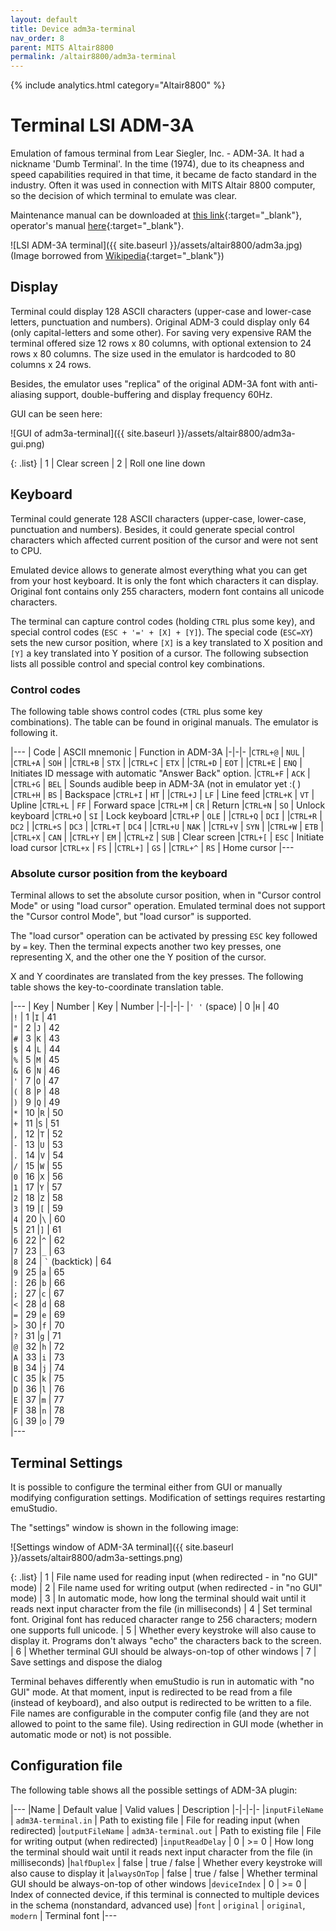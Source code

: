 ```yaml
---
layout: default
title: Device adm3a-terminal
nav_order: 8
parent: MITS Altair8800
permalink: /altair8800/adm3a-terminal
---
```


{% include analytics.html category="Altair8800" %}

# Terminal LSI ADM-3A

Emulation of famous terminal from Lear Siegler, Inc. - ADM-3A. It had a nickname 'Dumb Terminal'. In the time (1974),
due to its cheapness and speed capabilities required in that time, it became de facto standard in the industry.
Often it was used in connection with MITS Altair 8800 computer, so the decision of which terminal to emulate was clear.

Maintenance manual can be downloaded at [this link][manual1]{:target="_blank"}, operator's manual
[here][manual2]{:target="_blank"}.

![LSI ADM-3A terminal]({{ site.baseurl }}/assets/altair8800/adm3a.jpg)
(Image borrowed from [Wikipedia][gui]{:target="_blank"})

## Display

Terminal could display 128 ASCII characters (upper-case and lower-case letters, punctuation and numbers).
Original ADM-3 could display only 64 (only capital-letters and some other). For saving very expensive RAM the
terminal offered size 12 rows x 80 columns, with optional extension to 24 rows x 80 columns. The size used in the
emulator is hardcoded to 80 columns x 24 rows.

Besides, the emulator uses "replica" of the original ADM-3A font with anti-aliasing support, double-buffering and
display frequency 60Hz.

GUI can be seen here:

![GUI of adm3a-terminal]({{ site.baseurl }}/assets/altair8800/adm3a-gui.png)

{: .list}
| <span class="circle">1</span> | Clear screen
| <span class="circle">2</span> | Roll one line down


## Keyboard

Terminal could generate 128 ASCII characters (upper-case, lower-case, punctuation and numbers). Besides, it could
generate special control characters which affected current position of the cursor and were not sent to CPU.

Emulated device allows to generate almost everything what you can get from your host keyboard. It is only the font
which characters it can display. Original font contains only 255 characters, modern font contains all unicode
characters.

The terminal can capture control codes (holding `CTRL` plus some key), and special control
codes (`ESC + '=' + [X] + [Y]`).
The special code (`ESC=XY`) sets the new cursor position, where `[X]` is a key translated to X position and `[Y]` a key
translated into Y position of a cursor. The following subsection lists all possible control and special control key
combinations.

### Control codes

The following table shows control codes (`CTRL` plus some key combinations). The table can be found in original manuals.
The emulator is following it.

|---
| Code | ASCII mnemonic | Function in ADM-3A
|-|-|-
|`CTRL+@`  | `NUL`   |
|`CTRL+A`  | `SOH`   |
|`CTRL+B`  | `STX`   |
|`CTRL+C`  | `ETX`   |
|`CTRL+D`  | `EOT`   |
|`CTRL+E`  | `ENQ`   | Initiates ID message with automatic "Answer Back" option.
|`CTRL+F`  | `ACK`   |
|`CTRL+G`  | `BEL`   | Sounds audible beep in ADM-3A (not in emulator yet :( )
|`CTRL+H`  | `BS`    | Backspace
|`CTRL+I`  | `HT`    |
|`CTRL+J`  | `LF`    | Line feed
|`CTRL+K`  | `VT`    | Upline
|`CTRL+L`  | `FF`    | Forward space
|`CTRL+M`  | `CR`    | Return
|`CTRL+N`  | `SO`    | Unlock keyboard
|`CTRL+O`  | `SI`    | Lock keyboard
|`CTRL+P`  | `OLE`   |
|`CTRL+Q`  | `DCI`   |
|`CTRL+R`  | `DC2`   |
|`CTRL+S`  | `DC3`   |
|`CTRL+T`  | `DC4`   |
|`CTRL+U`  | `NAK`   |
|`CTRL+V`  | `SYN`   |
|`CTRL+W`  | `ETB`   |
|`CTRL+X`  | `CAN`   |
|`CTRL+Y`  | `EM`    |
|`CTRL+Z`  | `SUB`   | Clear screen
|`CTRL+[`  | `ESC`   | Initiate load cursor
|`CTRL+x`  | `FS`    |
|`CTRL+]`  | `GS`    |
|`CTRL+^`  | `RS`    | Home cursor
|---

### Absolute cursor position from the keyboard

Terminal allows to set the absolute cursor position, when in "Cursor control Mode" or using "load cursor" operation.
Emulated terminal does not support the "Cursor control Mode", but "load cursor" is supported.

The "load cursor" operation can be activated by pressing `ESC` key followed by `=` key. Then the terminal expects
another two key presses, one representing X, and the other one the Y position of the cursor.

X and Y coordinates are translated from the key presses. The following table shows the key-to-coordinate translation
table.

|---
| Key | Number | Key | Number
|-|-|-|-
|`' '` (space) | 0 |`H`   | 40   
|`!`   | 1 |`I`   | 41   
|`"`   | 2 |`J`   | 42   
|`#`   | 3 |`K`   | 43   
|`$`   | 4 |`L`   | 44   
|`%`   | 5 |`M`   | 45   
|`&`   | 6 |`N`   | 46   
|`'`   | 7 |`O`   | 47   
|`(`   | 8 |`P`   | 48   
|`)`   | 9 |`Q`   | 49   
|`*`   | 10 |`R`   | 50   
|`+`   | 11 |`S`   | 51   
|`,`   | 12 |`T`   | 52   
|`-`   | 13 |`U`   | 53   
|`.`   | 14 |`V`   | 54   
|`/`   | 15 |`W`   | 55   
|`0`   | 16 |`X`   | 56   
|`1`   | 17 |`Y`   | 57   
|`2`   | 18 |`Z`   | 58   
|`3`   | 19 |`[`   | 59   
|`4`   | 20 |`\`   | 60   
|`5`   | 21 |`]`   | 61   
|`6`   | 22 |`^`   | 62   
|`7`   | 23 |`_`   | 63   
|`8`   | 24 | `` ` `` (backtick)  | 64   
|`9`   | 25 |`a`   | 65   
|`:`   | 26 |`b`   | 66   
|`;`   | 27 |`c`   | 67   
|`<`   | 28 |`d`   | 68   
|`=`   | 29 |`e`   | 69   
|`>`   | 30 |`f`   | 70   
|`?`   | 31 |`g`   | 71   
|`@`   | 32 |`h`   | 72   
|`A`   | 33 |`i`   | 73   
|`B`   | 34 |`j`   | 74   
|`C`   | 35 |`k`   | 75   
|`D`   | 36 |`l`   | 76   
|`E`   | 37 |`m`   | 77   
|`F`   | 38 |`n`   | 78   
|`G`   | 39 |`o`   | 79   
|---

## Terminal Settings

It is possible to configure the terminal either from GUI or manually modifying configuration settings. Modification of
settings requires restarting emuStudio.

The "settings" window is shown in the following image:

![Settings window of ADM-3A terminal]({{ site.baseurl }}/assets/altair8800/adm3a-settings.png)

{: .list}
| <span class="circle">1</span> | File name used for reading input (when redirected - in "no GUI" mode)
| <span class="circle">2</span> | File name used for writing output (when redirected - in "no GUI" mode)
| <span class="circle">3</span> | In automatic mode, how long the terminal should wait until it reads next input character from the file (in milliseconds)
| <span class="circle">4</span> | Set terminal font. Original font has reduced character range to 256 characters; modern one supports full unicode.
| <span class="circle">5</span> | Whether every keystroke will also cause to display it. Programs don't always "echo" the characters back to the screen.
| <span class="circle">6</span> | Whether terminal GUI should be always-on-top of other windows
| <span class="circle">7</span> | Save settings and dispose the dialog

Terminal behaves differently when emuStudio is run in automatic with "no GUI" mode. At that moment, input is redirected
to be read from a file (instead of keyboard), and also output is redirected to be written to a file. File names are
configurable in the computer config file (and they are not allowed to point to the same file).
Using redirection in GUI mode (whether in automatic mode or not) is not possible. 

## Configuration file

The following table shows all the possible settings of ADM-3A plugin:

|---
|Name | Default value | Valid values | Description
|-|-|-|-
|`inputFileName`   | `adm3A-terminal.in`  | Path to existing file | File for reading input (when redirected)
|`outputFileName`  | `adm3A-terminal.out` | Path to existing file | File for writing output (when redirected)
|`inputReadDelay`  | 0                    | >= 0 | How long the terminal should wait until it reads next input character from the file (in milliseconds)
|`halfDuplex`      | false                | true / false | Whether every keystroke will also cause to display it
|`alwaysOnTop`     | false                | true / false | Whether terminal GUI should be always-on-top of other windows
|`deviceIndex`     | 0                    | >= 0 | Index of connected device, if this terminal is connected to multiple devices in the schema (nonstandard, advanced use)
|`font`            | `original`           | `original`, `modern` | Terminal font
|---


[manual1]: http://www.mirrorservice.org/sites/www.bitsavers.org/pdf/learSiegler/ADM3A_Maint.pdf
[manual2]: http://maben.homeip.net/static/s100/learSiegler/terminal/Lear%20Siegler%20ADM3A%20operators%20manual.pdf
[gui]: https://en.wikipedia.org/wiki/ADM-3A#/media/File:Adm3aimage.jpg
